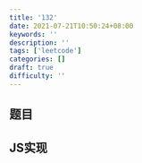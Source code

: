 ```yaml
---
title: '132'
date: 2021-07-21T10:50:24+08:00
keywords: ''
description: ''
tags: ['leetcode']
categories: []
draft: true
difficulty: ''
---
```


## 题目


## JS实现

```javascript

```
